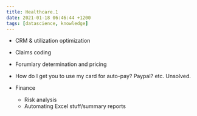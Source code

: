 ```yaml
---
title: Healthcare.1
date: 2021-01-18 06:46:44 +1200
tags: [datascience, knowledge]
---
```



* CRM & utilization optimization

* Claims coding

* Forumlary determination and pricing

* How do I get you to use my card for auto-pay? Paypal? etc. Unsolved.

* Finance
    * Risk analysis
    * Automating Excel stuff/summary reports

